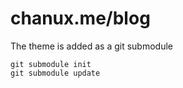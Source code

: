 # chanux.me/blog

The theme is added as a git submodule

```
git submodule init
git submodule update
```
